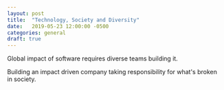 ```yaml
---
layout: post
title:  "Technology, Society and Diversity"
date:   2019-05-23 12:00:00 -0500
categories: general 
draft: true
--- 
```


Global impact of software requires diverse teams building it. 

Building an impact driven company taking responsibility for  what's broken in society. 